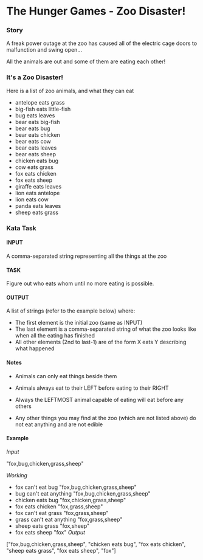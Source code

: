 # The Hunger Games - Zoo Disaster!

### Story
A freak power outage at the zoo has caused all of the electric cage doors to malfunction and swing open...

All the animals are out and some of them are eating each other!

### It's a Zoo Disaster!
Here is a list of zoo animals, and what they can eat

* antelope eats grass
* big-fish eats little-fish
* bug eats leaves
* bear eats big-fish
* bear eats bug
* bear eats chicken
* bear eats cow
* bear eats leaves
* bear eats sheep
* chicken eats bug
* cow eats grass
* fox eats chicken
* fox eats sheep
* giraffe eats leaves
* lion eats antelope
* lion eats cow
* panda eats leaves
* sheep eats grass
### Kata Task

#### INPUT
A comma-separated string representing all the things at the zoo

#### TASK
Figure out who eats whom until no more eating is possible.

#### OUTPUT
A list of strings (refer to the example below) where:

* The first element is the initial zoo (same as INPUT)
* The last element is a comma-separated string of what the zoo looks like when all the eating has finished
* All other elements (2nd to last-1) are of the form X eats Y describing what happened
#### Notes
* Animals can only eat things beside them
* Animals always eat to their LEFT before eating to their RIGHT

* Always the LEFTMOST animal capable of eating will eat before any others

* Any other things you may find at the zoo (which are not listed above) do not eat anything and are not edible

#### Example
*Input*

"fox,bug,chicken,grass,sheep"

*Working*
* fox can't eat bug	"fox,bug,chicken,grass,sheep"
* bug can't eat anything	"fox,bug,chicken,grass,sheep"
* chicken eats bug	"fox,chicken,grass,sheep"
* fox eats chicken	"fox,grass,sheep"
* fox can't eat grass	"fox,grass,sheep"
* grass can't eat anything	"fox,grass,sheep"
* sheep eats grass	"fox,sheep"
* fox eats sheep	"fox"
*Output*

["fox,bug,chicken,grass,sheep", "chicken eats bug", "fox eats chicken", "sheep eats grass", "fox eats sheep", "fox"]